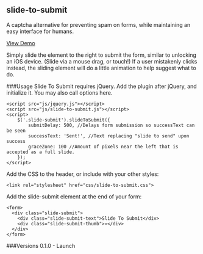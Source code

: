 ## slide-to-submit
A captcha alternative for preventing spam on forms, while maintaining an easy interface for humans.

<a href="http://kthornbloom.com/slidetosubmit/">View Demo</a>

Simply slide the element to the right to submit the form, similar to unlocking an iOS device. (Slide via a mouse drag, or touch!) If a user mistakenly clicks instead, the sliding element will do a little animation to help suggest what to do.

###Usage
Slide To Submit requires jQuery. Add the plugin after jQuery, and initialize it. You may also call options here.

```
<script src="js/jquery.js"></script>
<script src="js/slide-to-submit.js"></script>
<script>
	$('.slide-submit').slideToSubmit({
		submitDelay: 500, //Delays form submission so successText can be seen
		successText: 'Sent!', //Text replacing "slide to send" upon success
		graceZone: 100 //Amount of pixels near the left that is accepted as a full slide.
	});
</script>
```

Add the CSS to the header, or include with your other styles:

```
<link rel="stylesheet" href="css/slide-to-submit.css">
```

Add the slide-submit element at the end of your form:

```
<form>
  <div class="slide-submit">
  	<div class="slide-submit-text">Slide To Submit</div>
  	<div class="slide-submit-thumb">»</div>
  </div>
</form>
```

###Versions
0.1.0 - Launch
